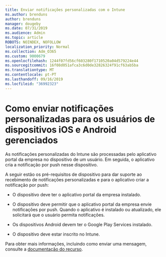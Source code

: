 ```yaml
---
title: Enviar notificações personalizadas com o Intune
ms.author: brenduns
author: brenduns
manager: dougeby
ms.date: 07/31/2019
ms.audience: Admin
ms.topic: article
ROBOTS: NOINDEX, NOFOLLOW
localization_priority: Normal
ms.collection: Adm_O365
ms.custom: 9000679
ms.openlocfilehash: 1244f07fd56cf603280f1710520a04d579224e44
ms.sourcegitcommit: 16f08d051afca3c6d0de32826324f91cf63ab5ba
ms.translationtype: MT
ms.contentlocale: pt-PT
ms.lasthandoff: 09/16/2019
ms.locfileid: "36992323"
---
```

# <a name="how-to-send-custom-notifications-to-the-users-of-managed-ios-and-android-devices"></a>Como enviar notificações personalizadas para os usuários de dispositivos iOS e Android gerenciados

As notificações personalizadas do Intune são processadas pelo aplicativo portal da empresa no dispositivo de um usuário. Em seguida, o aplicativo cria a notificação por push nesse dispositivo.

A seguir estão os pré-requisitos de dispositivo para dar suporte ao recebimento de notificações personalizadas e para o aplicativo criar a notificação por push:

- O dispositivo deve ter o aplicativo portal da empresa instalado.  

- O dispositivo deve permitir que o aplicativo portal da empresa envie notificações por push. Quando o aplicativo é instalado ou atualizado, ele solicitará que o usuário permita notificações.

- Os dispositivos Android devem ter o Google Play Services instalado.

- O dispositivo deve estar inscrito no Intune.

Para obter mais informações, incluindo como enviar uma mensagem, consulte a [documentação do recurso](https://docs.microsoft.com/intune/custom-notifications).
